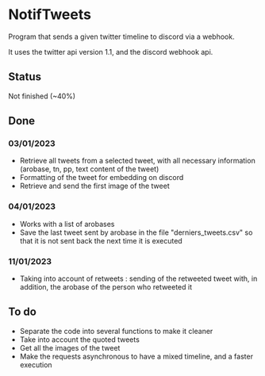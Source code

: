 # NotifTweets

Program that sends a given twitter timeline to discord via a webhook.

It uses the twitter api version 1.1, and the discord webhook api.

## Status

Not finished (~40%)

## Done

### 03/01/2023
- Retrieve all tweets from a selected tweet, with all necessary information (arobase, tn, pp, text content of the tweet)
- Formatting of the tweet for embedding on discord
- Retrieve and send the first image of the tweet

### 04/01/2023
- Works with a list of arobases
- Save the last tweet sent by arobase in the file "derniers_tweets.csv" so that it is not sent back the next time it is executed

### 11/01/2023
- Taking into account of retweets : sending of the retweeted tweet with, in addition, the arobase of the person who retweeted it

## To do

- Separate the code into several functions to make it cleaner
- Take into account the quoted tweets
- Get all the images of the tweet
- Make the requests asynchronous to have a mixed timeline, and a faster execution
